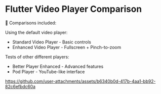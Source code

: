 # Flutter Video Player Comparison

🎯 Comparisons included:

Using the default video player:
- Standard Video Player - Basic controls
- Enhanced Video Player - Fullscreen + Pinch-to-zoom

Tests of other different players: 
- Better Player Enhanced - Advanced features
- Pod Player - YouTube-like interface

https://github.com/user-attachments/assets/b6340b0d-417b-4aa1-bb92-82c6efbdc60a

